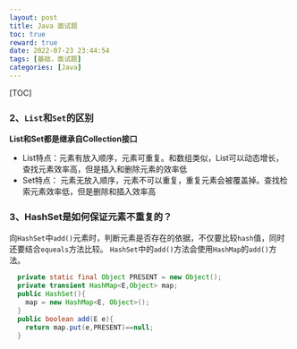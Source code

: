 ```yaml
---
layout: post
title: Java 面试题
toc: true
reward: true
date: 2022-07-23 23:44:54
tags: [基础，面试题]
categories: [Java]
---
```

[TOC]
### 2、`List`和`Set`的区别
  **List和Set都是继承自Collection接口**
  *  List特点：元素有放入顺序，元素可重复。和数组类似，List可以动态增长，查找元素效率高，但是插入和删除元素的效率低
  *  Set特点： 元素无放入顺序，元素不可以重复，重复元素会被覆盖掉。查找检索元素效率低，但是删除和插入效率高

### 3、HashSet是如何保证元素不重复的？
向`HashSet`中`add()`元素时，判断元素是否存在的依据，不仅要比较`hash`值，同时还要结合`equeals`方法比较。
`HashSet`中的`add()`方法会使用`HashMap`的`add()`方法。
```java
  private static final Object PRESENT = new Object();
  private transient HashMap<E,Object> map;
  public HashSet(){
    map = new HashMap<E, Object>();
  }
  public boolean add(E e){
    return map.put(e,PRESENT)==null;
  }
```